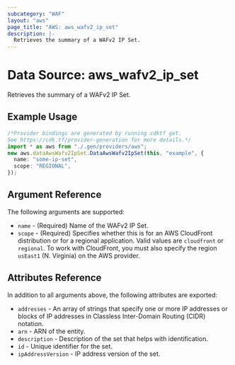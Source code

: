 ```yaml
---
subcategory: "WAF"
layout: "aws"
page_title: "AWS: aws_wafv2_ip_set"
description: |-
  Retrieves the summary of a WAFv2 IP Set.
---
```


# Data Source: aws\_wafv2\_ip\_set

Retrieves the summary of a WAFv2 IP Set.

## Example Usage

```typescript
/*Provider bindings are generated by running cdktf get.
See https://cdk.tf/provider-generation for more details.*/
import * as aws from "./.gen/providers/aws";
new aws.dataAwsWafv2IpSet.DataAwsWafv2IpSet(this, "example", {
  name: "some-ip-set",
  scope: "REGIONAL",
});

```

## Argument Reference

The following arguments are supported:

* `name` - (Required) Name of the WAFv2 IP Set.
* `scope` - (Required) Specifies whether this is for an AWS CloudFront distribution or for a regional application. Valid values are `cloudfront` or `regional`. To work with CloudFront, you must also specify the region `usEast1` (N. Virginia) on the AWS provider.

## Attributes Reference

In addition to all arguments above, the following attributes are exported:

* `addresses` - An array of strings that specify one or more IP addresses or blocks of IP addresses in Classless Inter-Domain Routing (CIDR) notation.
* `arn` - ARN of the entity.
* `description` - Description of the set that helps with identification.
* `id` - Unique identifier for the set.
* `ipAddressVersion` - IP address version of the set.
